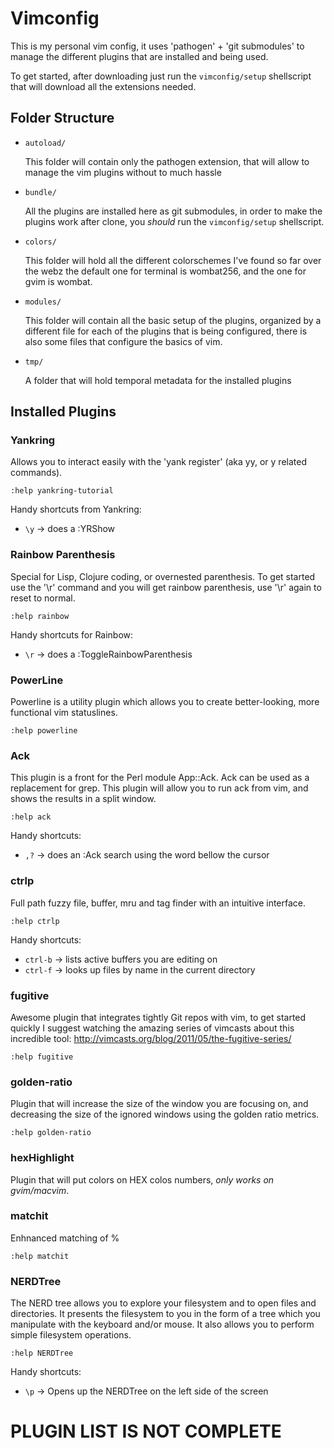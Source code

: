 # Vimconfig

This is my personal vim config, it uses 'pathogen' + 'git submodules' to
manage the different plugins that are installed and being used.

To get started, after downloading just run the `vimconfig/setup` shellscript
that will download all the extensions needed.

## Folder Structure

* `autoload/`

  This folder will contain only the pathogen extension, that will allow to
  manage the vim plugins without to much hassle

* `bundle/`

  All the plugins are installed here as git submodules, in order to make the
  plugins work after clone, you _should_ run the `vimconfig/setup` shellscript.


* `colors/`

  This folder will hold all the different colorschemes I've found so far over
  the webz the default one for terminal is wombat256, and the one for gvim is
  wombat.

* `modules/`

  This folder will contain all the basic setup of the plugins, organized by a
  different file for each of the plugins that is being configured, there is also
  some files that configure the basics of vim.

* `tmp/`

  A folder that will hold temporal metadata for the installed plugins

## Installed Plugins

### Yankring

Allows you to interact easily with the 'yank register' (aka yy, or y related
commands).

`:help yankring-tutorial`

Handy shortcuts from Yankring:

* `\y` -> does a :YRShow

### Rainbow Parenthesis

Special for Lisp, Clojure coding, or overnested parenthesis. To get started
use the '\r' command and you will get rainbow parenthesis, use '\r' again to
reset to normal.

`:help rainbow`

Handy shortcuts for Rainbow:

* `\r` -> does a :ToggleRainbowParenthesis

### PowerLine

Powerline is a utility plugin which allows you to create better-looking, more
functional vim statuslines.

`:help powerline`

### Ack

This plugin is a front for the Perl module App::Ack.  Ack can be used as a
replacement for grep.  This plugin will allow you to run ack from vim, and
shows the results in a split window.

`:help ack`

Handy shortcuts:

* `,?` -> does an :Ack search using the word bellow the cursor

### ctrlp

Full path fuzzy file, buffer, mru and tag finder with an intuitive interface.

`:help ctrlp`

Handy shortcuts:

* `ctrl-b` -> lists active buffers you are editing on
* `ctrl-f` -> looks up files by name in the current directory

### fugitive

Awesome plugin that integrates tightly Git repos with vim, to get started
quickly I suggest watching the amazing series of vimcasts about this incredible
tool: http://vimcasts.org/blog/2011/05/the-fugitive-series/

`:help fugitive`

### golden-ratio

Plugin that will increase the size of the window you are focusing on, and
decreasing the size of the ignored windows using the golden ratio metrics.

`:help golden-ratio`

### hexHighlight

Plugin that will put colors on HEX colos numbers, _only works on gvim/macvim_.

### matchit

Enhnanced matching of %

`:help matchit`

### NERDTree

The NERD tree allows you to explore your filesystem and to open files and
directories. It presents the filesystem to you in the form of a tree which you
manipulate with the keyboard and/or mouse. It also allows you to perform
simple filesystem operations.

`:help NERDTree`

Handy shortcuts:

* `\p` -> Opens up the NERDTree on the left side of the screen

# PLUGIN LIST IS NOT COMPLETE
